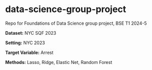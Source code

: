 # data-science-group-project
Repo for Foundations of Data Science group project, BSE T1 2024-5

**Dataset:** NYC SQF 2023

**Setting:** NYC 2023

**Target Variable:** Arrest

**Methods:** Lasso, Ridge, Elastic Net, Random Forest
